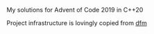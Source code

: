 My solutions for Advent of Code 2019 in C++20

Project infrastructure is lovingly copied from [dfm](https://github.com/dfm/adventofcode)